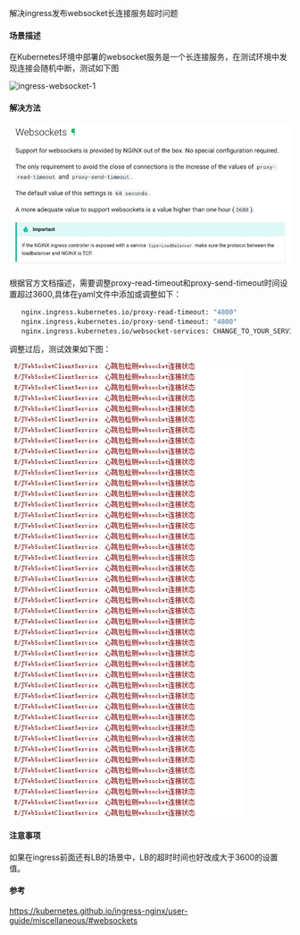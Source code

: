 解决ingress发布websocket长连接服务超时问题



#### 场景描述

在Kubernetes环境中部署的websocket服务是一个长连接服务，在测试环境中发现连接会随机中断，测试如下图

![ingress-websocket-1](/Users/xuefei/Documents/GitHub/Blog/docs/Kubernetes/images/ingress-websocket-1.png 'size: 75%')

#### 解决方法

![ingress-websocket-2](ingress-websocket-2.jpg)

根据官方文档描述，需要调整proxy-read-timeout和proxy-send-timeout时间设置超过3600,具体在yaml文件中添加或调整如下：

```bash
   nginx.ingress.kubernetes.io/proxy-read-timeout: "4800"
   nginx.ingress.kubernetes.io/proxy-send-timeout: "4800"
   nginx.ingress.kubernetes.io/websocket-services: CHANGE_TO_YOUR_SERVICE
```

调整过后，测试效果如下图：

![ingress-websocket-3](ingress-websocket-3.png)

#### 注意事项

如果在ingress前面还有LB的场景中，LB的超时时间也好改成大于3600的设置值。





#### 参考

https://kubernetes.github.io/ingress-nginx/user-guide/miscellaneous/#websockets